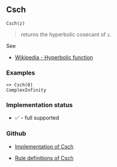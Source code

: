 ## Csch

```
Csch(z)
```

> returns the hyperbolic cosecant of `z`.
  
See
* [Wikipedia - Hyperbolic function](https://en.wikipedia.org/wiki/Hyperbolic_function)

### Examples
```
>> Csch(0)  
ComplexInfinity
```
  
    






### Implementation status

* &#x2705; - full supported

### Github

* [Implementation of Csch](https://github.com/axkr/symja_android_library/blob/master/symja_android_library/matheclipse-core/src/main/java/org/matheclipse/core/builtin/ExpTrigsFunctions.java#L1993) 

* [Rule definitions of Csch](https://github.com/axkr/symja_android_library/blob/master/symja_android_library/rules/CschRules.m) 
